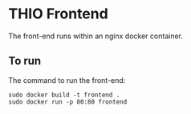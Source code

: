 # THIO Frontend

The front-end runs within an nginx docker container.

## To run

The command to run the front-end:

```
sudo docker build -t frontend .
sudo docker run -p 80:80 frontend
```
